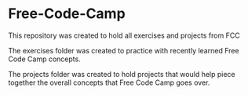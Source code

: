 # Free-Code-Camp
This repository was created to hold all exercises and projects from FCC

The exercises folder was created to practice with recently learned Free Code Camp concepts. 

The projects folder was created to hold projects that would help piece together the overall concepts that Free Code Camp goes over. 
